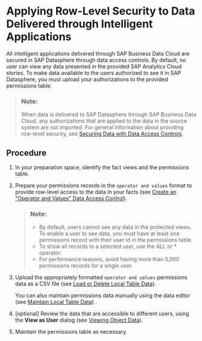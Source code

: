 <!-- loioc83225fd195446f28c960671559c4a16 -->

# Applying Row-Level Security to Data Delivered through Intelligent Applications

All intelligent applications delivered through SAP Business Data Cloud are secured in SAP Datasphere through data access controls. By default, no user can view any data presented in the provided SAP Analytics Cloud stories. To make data available to the users authorized to see it in SAP Datasphere, you must upload your authorizations to the provided permissions table.

> ### Note:  
> When data is delivered to SAP Datasphere through SAP Business Data Cloud, any authorizations that are applied to the data in the source system are not imported. For general information about providing row-level security, see [Securing Data with Data Access Controls](https://help.sap.com/docs/SAP_DATASPHERE/be5967d099974c69b77f4549425ca4c0/a032e51c730147c7a1fcac125b4cfe14.html).



<a name="loioc83225fd195446f28c960671559c4a16__section_lcs_2x4_jdc"/>

## Procedure

1.  In your preparation space, identify the fact views and the permissions table.
2.  Prepare your permissions records in the `operator and values` format to provide row-level access to the data in your facts \(see [Create an "Operator and Values" Data Access Control](https://help.sap.com/docs/SAP_DATASPHERE/be5967d099974c69b77f4549425ca4c0/501594bf2afb4e49ab5ce254e35e3504.html)\).

    > ### Note:  
    > -   By default, users cannot see any data in the protected views. To enable a user to see data, you must have at least one permissions record with their user id in the permissions table.
    > -   To show all records to a selected user, use the ALL or \* operator.
    > -   For performance reasons, avoid having more than 5,000 permissions records for a single user.

3.  Upload the appropriately formatted `operator and values` permissions data as a CSV file \(see [Load or Delete Local Table Data](https://help.sap.com/docs/SAP_DATASPHERE/c8a54ee704e94e15926551293243fd1d/870401f211f94132909bd9f2fafd91b2.html)\).

    You can also maintain permissions data manually using the data editor \(see [Maintain Local Table Data](https://help.sap.com/docs/SAP_DATASPHERE/c8a54ee704e94e15926551293243fd1d/4bd5e641be48409c8c79336df0c4a3c7.html)\) .

4.  \[optional\] Review the data that are accessible to different users, using the **View as User** dialog \(see [Viewing Object Data](https://help.sap.com/docs/SAP_DATASPHERE/c8a54ee704e94e15926551293243fd1d/b338e4aa7e7e494eb68c383720ebfd3a.html)\).
5.  Maintain the permissions table as necessary.

